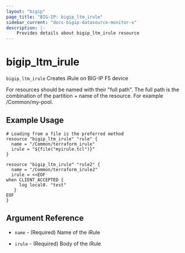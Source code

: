 ```yaml
---
layout: "bigip"
page_title: "BIG-IP: bigip_ltm_irule"
sidebar_current: "docs-bigip-datasource-monitor-x"
description: |-
    Provides details about bigip_ltm_irule resource
---
```


# bigip\_ltm\_irule

`bigip_ltm_irule` Creates iRule on BIG-IP F5 device

For resources should be named with their "full path". The full path is the combination of the partition + name of the resource. For example /Common/my-pool.


## Example Usage


```hcl
# Loading from a file is the preferred method
resource "bigip_ltm_irule" "rule" {
  name = "/Common/terraform_irule"
  irule = "${file("myirule.tcl")}"
}

resource "bigip_ltm_irule" "rule2" {
  name = "/Common/terraform_irule2"
  irule = <<EOF
when CLIENT_ACCEPTED {
     log local0. "test"
   }
EOF
}

```      

## Argument Reference


* `name` - (Required) Name of the iRule

* `irule` - (Required) Body of the iRule
